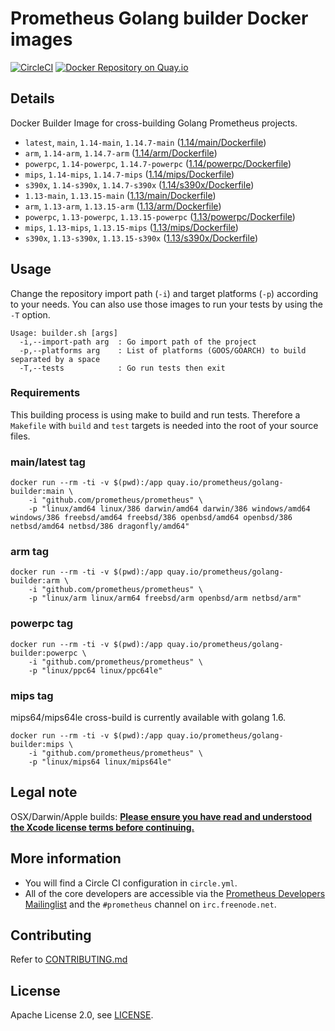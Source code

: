 # Prometheus Golang builder Docker images

[![CircleCI](https://circleci.com/gh/prometheus/golang-builder/tree/master.svg?style=shield)][circleci]
[![Docker Repository on Quay.io](https://quay.io/repository/prometheus/golang-builder/status)][quayio]

## Details

Docker Builder Image for cross-building Golang Prometheus projects.

- `latest`, `main`, `1.14-main`, `1.14.7-main` ([1.14/main/Dockerfile](1.14/main/Dockerfile))
- `arm`, `1.14-arm`, `1.14.7-arm` ([1.14/arm/Dockerfile](1.14/arm/Dockerfile))
- `powerpc`, `1.14-powerpc`, `1.14.7-powerpc` ([1.14/powerpc/Dockerfile](1.14/powerpc/Dockerfile))
- `mips`, `1.14-mips`, `1.14.7-mips` ([1.14/mips/Dockerfile](1.14/mips/Dockerfile))
- `s390x`, `1.14-s390x`, `1.14.7-s390x` ([1.14/s390x/Dockerfile](1.14/s390x/Dockerfile))
- `1.13-main`, `1.13.15-main` ([1.13/main/Dockerfile](1.13/main/Dockerfile))
- `arm`, `1.13-arm`, `1.13.15-arm` ([1.13/arm/Dockerfile](1.13/arm/Dockerfile))
- `powerpc`, `1.13-powerpc`, `1.13.15-powerpc` ([1.13/powerpc/Dockerfile](1.13/powerpc/Dockerfile))
- `mips`, `1.13-mips`, `1.13.15-mips` ([1.13/mips/Dockerfile](1.13/mips/Dockerfile))
- `s390x`, `1.13-s390x`, `1.13.15-s390x` ([1.13/s390x/Dockerfile](1.13/s390x/Dockerfile))

## Usage

Change the repository import path (`-i`) and target platforms (`-p`) according to your needs.
You can also use those images to run your tests by using the `-T` option.

```
Usage: builder.sh [args]
  -i,--import-path arg  : Go import path of the project
  -p,--platforms arg    : List of platforms (GOOS/GOARCH) to build separated by a space
  -T,--tests            : Go run tests then exit
```

### Requirements

This building process is using make to build and run tests.
Therefore a `Makefile` with `build` and `test` targets is needed into the root of your source files.

### main/latest tag

```
docker run --rm -ti -v $(pwd):/app quay.io/prometheus/golang-builder:main \
    -i "github.com/prometheus/prometheus" \
    -p "linux/amd64 linux/386 darwin/amd64 darwin/386 windows/amd64 windows/386 freebsd/amd64 freebsd/386 openbsd/amd64 openbsd/386 netbsd/amd64 netbsd/386 dragonfly/amd64"
```

### arm tag

```
docker run --rm -ti -v $(pwd):/app quay.io/prometheus/golang-builder:arm \
    -i "github.com/prometheus/prometheus" \
    -p "linux/arm linux/arm64 freebsd/arm openbsd/arm netbsd/arm"
```

### powerpc tag

```
docker run --rm -ti -v $(pwd):/app quay.io/prometheus/golang-builder:powerpc \
    -i "github.com/prometheus/prometheus" \
    -p "linux/ppc64 linux/ppc64le"
```

### mips tag

mips64/mips64le cross-build is currently available with golang 1.6.

```
docker run --rm -ti -v $(pwd):/app quay.io/prometheus/golang-builder:mips \
    -i "github.com/prometheus/prometheus" \
    -p "linux/mips64 linux/mips64le"
```

## Legal note

OSX/Darwin/Apple builds:
**[Please ensure you have read and understood the Xcode license
   terms before continuing.](https://www.apple.com/legal/sla/docs/xcode.pdf)**

## More information

  * You will find a Circle CI configuration in `circle.yml`.
  * All of the core developers are accessible via the [Prometheus Developers Mailinglist](https://groups.google.com/forum/?fromgroups#!forum/prometheus-developers) and the `#prometheus` channel on `irc.freenode.net`.

## Contributing

Refer to [CONTRIBUTING.md](CONTRIBUTING.md)

## License

Apache License 2.0, see [LICENSE](LICENSE).

[quayio]: https://quay.io/repository/prometheus/golang-builder
[circleci]: https://circleci.com/gh/prometheus/golang-builder

